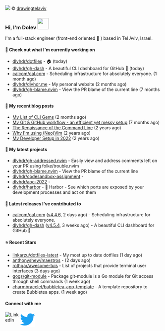 <img src="https://user-images.githubusercontent.com/6196971/205364459-63d54329-d28a-403f-ac06-3baeb4685b46.jpg" />
© <a href="https://www.instagram.com/drawingtelaviv/">drawingtelaviv</a>

### Hi, I'm Dolev <img width="36px" height="36px" src="https://user-images.githubusercontent.com/1303154/88677602-1635ba80-d120-11ea-84d8-d263ba5fc3c0.gif" />

I'm a full-stack engineer (front-end oriented :rainbow: ) based in Tel Aviv, Israel.

#### 👷 Check out what I'm currently working on

- [dlvhdr/dotfiles](https://github.com/dlvhdr/dotfiles) - 🏠 (today)
- [dlvhdr/gh-dash](https://github.com/dlvhdr/gh-dash) - A beautiful CLI dashboard for GitHub 🚀  (today)
- [calcom/cal.com](https://github.com/calcom/cal.com) - Scheduling infrastructure for absolutely everyone. (1 month ago)
- [dlvhdr/dlvhdr.me](https://github.com/dlvhdr/dlvhdr.me) - My personal website (2 months ago)
- [dlvhdr/gh-blame.nvim](https://github.com/dlvhdr/gh-blame.nvim) - View the PR blame of the current line (7 months ago)

#### 📜 My recent blog posts

- [My List of CLI Gems](https://dlvhdr.me/posts/cli-tools) (2 months ago)
- [My Git &amp; GitHub workflow - an efficient yet messy setup](https://dlvhdr.me/posts/how-i-use-github) (7 months ago)
- [The Renaissance of the Command Line](https://dlvhdr.me/posts/the-renaissance-of-the-command-line) (2 years ago)
- [Why I&#39;m using (Neo)Vim](https://dlvhdr.me/posts/why-im-using-vim) (2 years ago)
- [My Developer Setup in 2022](https://dlvhdr.me/posts/dev-setup) (2 years ago)

#### 🌱 My latest projects

- [dlvhdr/gh-addressed.nvim](https://github.com/dlvhdr/gh-addressed.nvim) - Easily view and address comments left on your PR using folke/trouble.nvim
- [dlvhdr/gh-blame.nvim](https://github.com/dlvhdr/gh-blame.nvim) - View the PR blame of the current line
- [dlvhdr/codesandbox-assignment](https://github.com/dlvhdr/codesandbox-assignment) - 
- [dlvhdr/aoc-2022](https://github.com/dlvhdr/aoc-2022) - 
- [dlvhdr/harbor](https://github.com/dlvhdr/harbor) - 🚢 Harbor - See which ports are exposed by your development processes and act on them

#### 🔭 Latest releases I've contributed to

- [calcom/cal.com](https://github.com/calcom/cal.com) ([v4.4.6](https://github.com/calcom/cal.com/releases/tag/v4.4.6), 2 days ago) - Scheduling infrastructure for absolutely everyone.
- [dlvhdr/gh-dash](https://github.com/dlvhdr/gh-dash) ([v4.5.4](https://github.com/dlvhdr/gh-dash/releases/tag/v4.5.4), 3 weeks ago) - A beautiful CLI dashboard for GitHub 🚀 

#### ⭐ Recent Stars

- [linkarzu/dotfiles-latest](https://github.com/linkarzu/dotfiles-latest) - My most up to date dotfiles (1 day ago)
- [anthonyshew/maestros](https://github.com/anthonyshew/maestros) -  (2 days ago)
- [rothgar/awesome-tuis](https://github.com/rothgar/awesome-tuis) - List of projects that provide terminal user interfaces (3 days ago)
- [gogs/git-module](https://github.com/gogs/git-module) - Package git-module is a Go module for Git access through shell commands (1 week ago)
- [charmbracelet/bubbletea-app-template](https://github.com/charmbracelet/bubbletea-app-template) - A template repository to create Bubbletea apps. (1 week ago)

#### Connect with me

[<img align="left" alt="LinkedIn" width="48px" src="https://camo.githubusercontent.com/c8a9c5b414cd812ad6a97a46c29af67239ddaeae08c41724ff7d945fb4c047e5/68747470733a2f2f6564656e742e6769746875622e696f2f537570657254696e7949636f6e732f696d616765732f7376672f6c696e6b6564696e2e737667" />][linkedin]

[<img align="left" alt="Twitter" width="48px" src="icons/twitter.svg" />][twitter]

[linkedin]: https://www.linkedin.com/in/dolev-hadar/
[twitter]: https://twitter.com/elys1um

